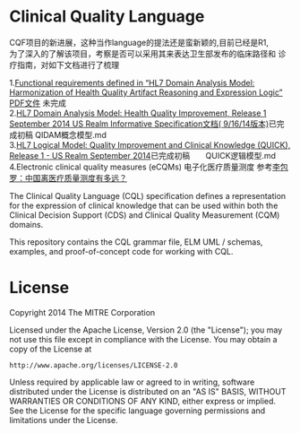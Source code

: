 # Clinical Quality Language

CQF项目的新进展，这种当作language的提法还是蛮新颖的,目前已经是R1,           
为了深入的了解该项目，考察是否可以采用其来表达卫生部发布的临床路径和
诊疗指南，对如下文档进行了梳理

1.[Functional requirements defined in “HL7 Domain Analysis Model: Harmonization of Health Quality Artifact Reasoning and Expression Logic”](http://www.hl7.org/implement/standards/product_brief.cfm?product_id=359) [PDF文件](reference_material/HL7_DAM_HARMON_HQAREL_INFORM_R1_2014MAY.pdf)   未完成          
2.[HL7 Domain Analysis Model: Health Quality Improvement, Release 1 September 2014 US Realm Informative Specification文档( 9/16/14版本)](reference_material/QIDAMr1/HL7_DAM_HQUAL_R1_I1_2014Aug-Pub_20141008.docx)已完成初稿             QIDAM概念模型.md                      
3.[HL7 Logical Model: Quality Improvement and Clinical Knowledge (QUICK), Release 1 - US Realm September 2014](reference_material/QUICK-Submission-20140801/QUICK-Overview.docx)已完成初稿　　QUICK逻辑模型.md                     
4.Electronic clinical quality measures (eCQMs)   电子化医疗质量测度 参考[李包罗：中国离医疗质量测度有多远？](http://news.hc3i.cn/art/201211/22061.htm)            



The Clinical Quality Language (CQL) specification defines a representation for the 
expression of clinical knowledge that can be used within both the Clinical 
Decision Support (CDS) and Clinical Quality Measurement (CQM) domains.

This repository contains the CQL grammar file, ELM UML / schemas, examples, and 
proof-of-concept code for working with CQL.

# License

Copyright 2014 The MITRE Corporation

Licensed under the Apache License, Version 2.0 (the "License");
you may not use this file except in compliance with the License.
You may obtain a copy of the License at

    http://www.apache.org/licenses/LICENSE-2.0

Unless required by applicable law or agreed to in writing, software
distributed under the License is distributed on an "AS IS" BASIS,
WITHOUT WARRANTIES OR CONDITIONS OF ANY KIND, either express or implied.
See the License for the specific language governing permissions and
limitations under the License.
